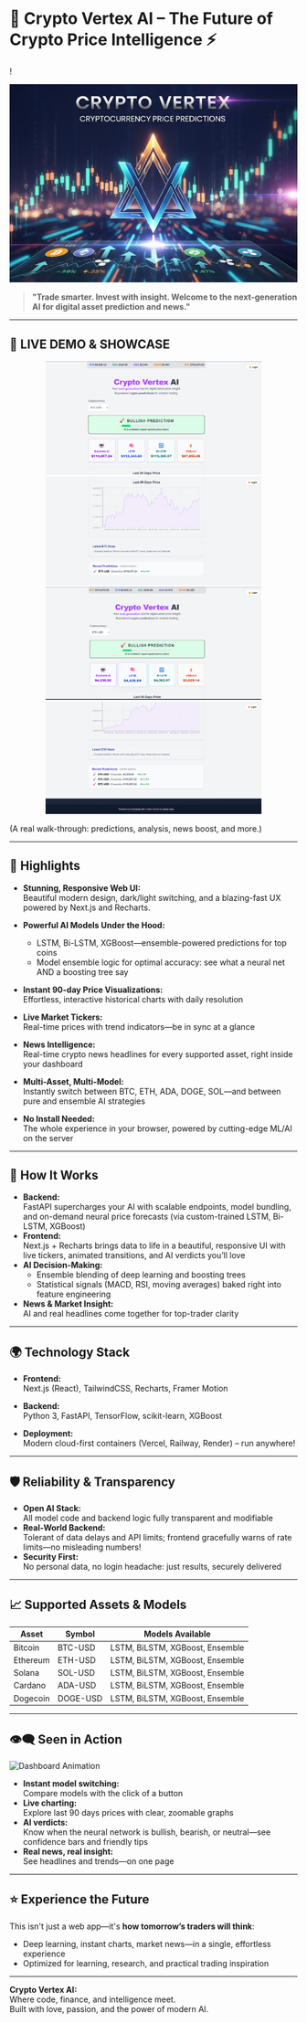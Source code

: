 # 🚀 Crypto Vertex AI – The Future of Crypto Price Intelligence ⚡

!<p align="center">
  <img src="assets/screenshots/cryptovertexbanner.jpg" width="850" alt="Crypto Vertex Banner">
</p>


> **"Trade smarter. Invest with insight. Welcome to the next-generation AI for digital asset prediction and news."**  

---

## 🌟 LIVE DEMO & SHOWCASE

<div align="center">

<img src="assets/screenshots/pic-1.jpg" alt="Dashboard Overview" width="75%">
<img src="assets/screenshots/pic-2.jpg" alt="AI Prediction Panel" width="75%">
<img src="assets/screenshots/pic-3.jpg" alt="Price Chart & News" width="75%">
<img src="assets/screenshots/pic-4.jpg" alt="Recent Predictions & Footer" width="75%">

</div>
  
(A real walk-through: predictions, analysis, news boost, and more.)

---

## 🌌 Highlights

- **Stunning, Responsive Web UI:**  
  Beautiful modern design, dark/light switching, and a blazing-fast UX powered by Next.js and Recharts.

- **Powerful AI Models Under the Hood:**  
  - LSTM, Bi-LSTM, XGBoost—ensemble-powered predictions for top coins
  - Model ensemble logic for optimal accuracy: see what a neural net AND a boosting tree say

- **Instant 90-day Price Visualizations:**  
  Effortless, interactive historical charts with daily resolution

- **Live Market Tickers:**  
  Real-time prices with trend indicators—be in sync at a glance

- **News Intelligence:**  
  Real-time crypto news headlines for every supported asset, right inside your dashboard

- **Multi-Asset, Multi-Model:**  
  Instantly switch between BTC, ETH, ADA, DOGE, SOL—and between pure and ensemble AI strategies

- **No Install Needed:**  
  The whole experience in your browser, powered by cutting-edge ML/AI on the server

---

## 🧠 How It Works

- **Backend:**  
  FastAPI supercharges your AI with scalable endpoints, model bundling, and on-demand neural price forecasts (via custom-trained LSTM, Bi-LSTM, XGBoost)
- **Frontend:**  
  Next.js + Recharts brings data to life in a beautiful, responsive UI with live tickers, animated transitions, and AI verdicts you’ll love
- **AI Decision-Making:**  
  - Ensemble blending of deep learning and boosting trees
  - Statistical signals (MACD, RSI, moving averages) baked right into feature engineering
- **News & Market Insight:**  
  AI and real headlines come together for top-trader clarity

---

## 🌍 Technology Stack

- **Frontend:**  
  Next.js (React), TailwindCSS, Recharts, Framer Motion

- **Backend:**  
  Python 3, FastAPI, TensorFlow, scikit-learn, XGBoost

- **Deployment:**  
  Modern cloud-first containers (Vercel, Railway, Render) – run anywhere!

---

## 🛡️ Reliability & Transparency

- **Open AI Stack:**  
  All model code and backend logic fully transparent and modifiable
- **Real-World Backend:**  
  Tolerant of data delays and API limits; frontend gracefully warns of rate limits—no misleading numbers!
- **Security First:**  
  No personal data, no login headache: just results, securely delivered

---

## 📈 Supported Assets & Models

| Asset     | Symbol    | Models Available                 |
|-----------|-----------|-----------------------------------|
| Bitcoin   | BTC-USD   | LSTM, BiLSTM, XGBoost, Ensemble   |
| Ethereum  | ETH-USD   | LSTM, BiLSTM, XGBoost, Ensemble   |
| Solana    | SOL-USD   | LSTM, BiLSTM, XGBoost, Ensemble   |
| Cardano   | ADA-USD   | LSTM, BiLSTM, XGBoost, Ensemble   |
| Dogecoin  | DOGE-USD  | LSTM, BiLSTM, XGBoost, Ensemble   |

---

## 👁️‍🗨️ Seen in Action

![Dashboard Animation](https://media.giphy.com/media/9J7tdYltWyXIY/giphy.gif)

- **Instant model switching:**  
  Compare models with the click of a button
- **Live charting:**  
  Explore last 90 days prices with clear, zoomable graphs
- **AI verdicts:**  
  Know when the neural network is bullish, bearish, or neutral—see confidence bars and friendly tips
- **Real news, real insight:**  
  See headlines and trends—on one page

---

## ⭐ Experience the Future

This isn't just a web app—it's **how tomorrow’s traders will think**:
- Deep learning, instant charts, market news—in a single, effortless experience
- Optimized for learning, research, and practical trading inspiration

---

**Crypto Vertex AI:**  
Where code, finance, and intelligence meet.  
Built with love, passion, and the power of modern AI.


